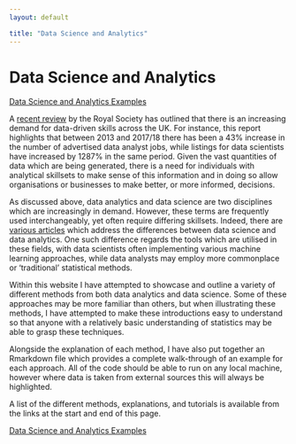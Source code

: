 ```yaml
---
layout: default

title: "Data Science and Analytics"
---
```



# Data Science and Analytics


[Data Science and Analytics Examples](https://benjburgess.github.io/data/index)

A [recent review](https://royalsociety.org/-/media/policy/projects/dynamics-of-data-science/dynamics-of-data-science-skills-report.pdf) by the Royal Society has outlined that there is an increasing demand for data-driven skills across the UK. For instance, this report highlights that between 2013 and 2017/18 there has been a 43% increase in the number of advertised data analyst jobs, while listings for data scientists have increased by 1287% in the same period. Given the vast quantities of data which are being generated, there is a need for individuals with analytical skillsets to make sense of this information and in doing so allow organisations or businesses to make better, or more informed, decisions.

As discussed above, data analytics and data science are two disciplines which are increasingly in demand. However, these terms are frequently used interchangeably, yet often require differing skillsets. Indeed, there are [various articles](https://www.coursera.org/articles/data-analyst-vs-data-scientist-whats-the-difference) which address the differences between data science and data analytics. One such difference regards the tools which are utilised in these fields, with data scientists often implementing various machine learning approaches, while data analysts may employ more commonplace or ‘traditional’ statistical methods. 

Within this website I have attempted to showcase and outline a variety of different methods from both data analytics and data science. Some of these approaches may be more familiar than others, but when illustrating these methods, I have attempted to make these introductions easy to understand so that anyone with a relatively basic understanding of statistics may be able to grasp these techniques.

Alongside the explanation of each method, I have also put together an Rmarkdown file which provides a complete walk-through of an example for each approach. All of the code should be able to run on any local machine, however where data is taken from external sources this will always be highlighted. 

A list of the different methods, explanations, and tutorials is available from the links at the start and end of this page.

[Data Science and Analytics Examples](https://benjburgess.github.io/data/index)





